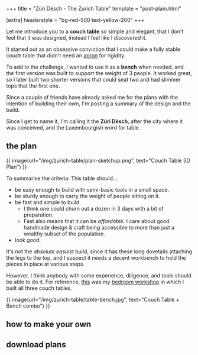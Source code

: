 +++
title = "Züri Dësch - The Zurich Table"
template = "post-plain.html"

[extra]
headerstyle = "bg-red-500 text-yellow-200"
+++


Let me introduce you to a **couch table** so simple and elegant, that I don't feel that it was designed, instead I feel like I _discovered_ it.

It started out as an obsessive conviction that I could make a fully stable couch table that didn't need an [apron](https://woodworking.stackexchange.com/questions/1638/how-can-i-design-a-large-cherry-table-with-no-aprons) for rigidity.

To add to the challenge, I wanted to use it as a **bench** when needed, and the first version was built to support the weight of 3 people. It worked great, so I later built two shorter versions that could seat two and had slimmer tops that the first one.

Since a couple of friends have already asked me for the plans with the intention of building their own, I'm posting a summary of the design and the build.


Since I get to name it, I'm calling it the **Züri Dësch**, after the city where it was conceived, and the Luxembourgish word for table.


## the plan

{{ image(url="/img/zurich-table/plan-sketchup.png", text="Couch Table 3D Plan") }}

To summarise the criteria: This table should...

- be easy enough to build with semi-basic tools in a small space.
- be sturdy enough to carry the weight of people sitting on it.
- be fast and simple to build.
    - I think one could churn out a dozen in 3 days with a bit of preparation.
    - Fast also means that it can be _affordable_. I care about good handmade design & craft being accessible to more than just a wealthy subset of the population.
- look good.

It's not the _absolute easiest_ build, since it has these long dovetails attaching the legs to the top, and I suspect it needs a decent workbench to hold the pieces in place at various steps.

However, I think anybody with some experience, diligence, and tools should be able to do it. For reference, [this](/img/zurich-table/bedroom-workshop.jpg) was my [bedroom workshop](/img/zurich-table/bedroom-workshop2.jpg) in which I built all three couch tables.

{{ image(url="/img/zurich-table/table-bench.jpg", text="Couch Table + Bench combo") }}

## how to make your own

## download plans

[^99]: [reddit thread](https://old.reddit.com/r/woodworking/comments/6n107g/im_making_these_minimalist_couch_tables_this_is/)
